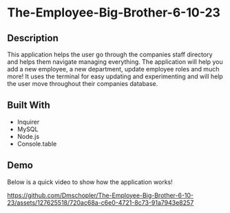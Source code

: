 # The-Employee-Big-Brother-6-10-23
## Description
This application helps the user go through the companies staff directory and helps them navigate managing everything. The application will help you add a new employee, a new department, update employee roles and much more! It uses the terminal for easy updating and experimenting and will help the user move throughout their companies database.
## Built With

- Inquirer
- MySQL
- Node.js
- Console.table

## Demo
Below is a quick video to show how the application works!

https://github.com/Dmschopler/The-Employee-Big-Brother-6-10-23/assets/127625518/720ac68a-c6e0-4721-8c73-91a7943e8257

